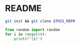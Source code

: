 # README

```bash
git init && git clone $THIS_REPO 
```

```python
from random import random
for i in range(10):
	print(f"{i}")
```
